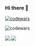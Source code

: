 ### Hi there 👋

[![codewars](https://www.codewars.com/users/apprafael/badges/large)](https://www.codewars.com/users/apprafael)

![codewars](https://badges.peiyuan.ch/leetcode/puiiyuen/ranking?logo=leetcode&label=apprafael&style=for-the-badge&color=green)

<a href="https://github.com/apprafael/">
  <img align="center" src="https://github-readme-stats.vercel.app/api?username=apprafael&count_private=true&show_icons=true&theme=radical&hide_border=false" />
</a> 

<a href="https://github.com/apprafael/">
  <img align="center" src="https://github-readme-stats.vercel.app/api/top-langs/?username=apprafael&layout=compact&theme=radical&hide_border=false" />
</a>
<!--
**apprafael/apprafael** is a ✨ _special_ ✨ repository because its `README.md` (this file) appears on your GitHub profile.

Here are some ideas to get you started:

- 🔭 I’m currently working on ...
- 🌱 I’m currently learning ...
- 👯 I’m looking to collaborate on ...
- 🤔 I’m looking for help with ...
- 💬 Ask me about ...
- 📫 How to reach me: ...
- 😄 Pronouns: ...
- ⚡ Fun fact: ...
-->

